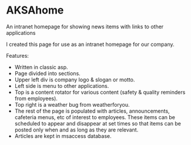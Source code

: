AKSAhome
========

An intranet homepage for showing news items with links to other applications

I created this page for use as an intranet homepage for our company.

Features:
<ul>
<li>Written in classic asp.</li>
<li>Page divided into sections.</li>
<li>Upper left div is company logo & slogan or motto.</li>
<li>Left side is menu to other applications.</li>
<li>Top is a content rotator for various content (safety & quality reminders from employees).</li>
<li>Top right is a weather bug from weatherforyou.</li>
<li>The rest of the page is populated with articles, announcements, cafeteria menus, etc of interest to employees. These items can be scheduled to appear and disappear at set times so that items can be posted only when and as long as they are relevant.</li>
<li>Articles are kept in msaccess database.</li>
</ul>
